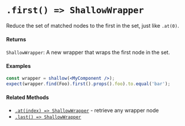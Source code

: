# `.first() => ShallowWrapper`

Reduce the set of matched nodes to the first in the set, just like `.at(0)`.


#### Returns

`ShallowWrapper`: A new wrapper that wraps the first node in the set.


#### Examples

```jsx
const wrapper = shallow(<MyComponent />);
expect(wrapper.find(Foo).first().props().foo).to.equal('bar');
```


#### Related Methods

- [`.at(index) => ShallowWrapper`](at.md) - retrieve any wrapper node
- [`.last() => ShallowWrapper`](last.md)
